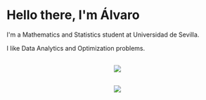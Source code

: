 # Hello there, I'm Álvaro

I'm a Mathematics and Statistics student at Universidad de Sevilla.

I like Data Analytics and Optimization problems.

<div style='text-align : center; margin-top: 30px; margin-bottom: 30px'>
  <img src='https://github-readme-stats.vercel.app/api?username=varo712&theme=transparent&show_icons=true'>
</div>

<div style='text-align : center;'>
  <img src='https://github-readme-stats.vercel.app/api/top-langs/?username=varo712&layout=compact&theme=transparent'>
</div>

